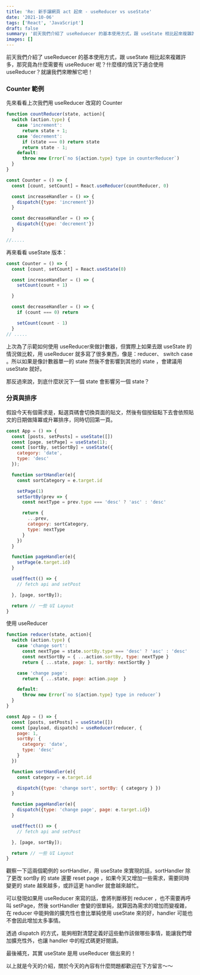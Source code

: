 ```yaml
---
title: 'Re: 新手讓網頁 act 起來 - useReducer vs useState'
date: '2021-10-06'
tags: ['React', 'JavaScript']
draft: false
summary: '前天我們介紹了 useReduecer 的基本使用方式，跟 useState 相比起來複雜許多，那究竟為什麼需要有 useReducer 呢？什麼樣的情況下適合使用 useReducer？就讓我們來瞭解它吧！'
images: []
---
```

前天我們介紹了 useReduecer 的基本使用方式，跟 useState 相比起來複雜許多，那究竟為什麼需要有 useReducer 呢？什麼樣的情況下適合使用 useReducer？就讓我們來瞭解它吧！

### Counter 範例

先來看看上次我們用 useReducer 改寫的 Counter

```javascript
function countReducer(state, action){
  switch (action.type) {
    case 'increment':
      return state + 1;
    case 'decrement':
      if (state === 0) return state
      return state - 1;
    default:
      throw new Error(`no ${action.type} type in counterReducer`)
  }
}

const Counter = () => {
  const [count, setCount] = React.useReducer(countReducer, 0)

  const increaseHandler = () => {
    dispatch({type: 'increment'})
  }

  const decreaseHandler = () => {
    dispatch({type: 'decrement'})
  }

//.....

```

再來看看 useState 版本：
```javascript
const Counter = () => {
  const [count, setCount] = React.useState(0)

  const increaseHandler = () => {
    setCount(count + 1)

  }

  const decreaseHandler = () => {
    if (count === 0) return

    setCount(count - 1)
  }
// .....

```

上次為了示範如何使用 useReducer來做計數器，但實際上如果去跟 useState 的情況做比較，用 useReducer 就多寫了很多東西，像是：reducer、 switch case 。所以如果是像計數器單一的 state 然後不會影響到其他的 state ，會建議用 useState 就好。

那反過來說，到底什麼狀況下一個 state 會影響另一個 state？

### 分頁與排序

假設今天有個需求是，點選頁碼會切換頁面的貼文，然後有個按鈕點下去會依照貼文的日期做降冪或升冪排序，同時切回第一頁。

```javascript
const App = () => {
  const [posts, setPosts] = useState([])
  const [page, setPage] = useState(1);
  const [sortBy, setSortBy] = useState({
    category: 'date',
    type: 'desc'
  });

  function sortHandler(e){
    const sortCategory = e.target.id

    setPage(1)
    setSortBy(prev => {
      const nextType = prev.type === 'desc' ? 'asc' : 'desc'

      return {
        ...prev,
        category: sortCategory,
        type: nextType
      }
    })
  }

  function pageHandler(e){
    setPage(e.target.id)
  }

  useEffect(() => {
    // fetch api and setPost

  }, [page, sortBy]);

  return // 一些 UI Layout
}
```
使用 useReducer

```javascript
function reducer(state, action){
  switch (action.type) {
    case 'change sort':
      const nextType = state.sortBy.type === 'desc' ? 'asc' : 'desc'
      const nextSortBy = { ...action.sortBy, type: nextType }
      return { ...state, page: 1, sortBy: nextSortBy }

    case 'change page':
      return { ...state, page: action.page  }

    default:
      throw new Error(`no ${action.type} type in reducer`)
  }
}

const App = () => {
  const [posts, setPosts] = useState([])
  const [payload, dispatch] = useReducer(reducer, {
    page: 1,
    sortBy: {
      category: 'date',
      type: 'desc'
    }
  })

  function sortHandler(e){
    const category = e.target.id

    dispatch({type: 'change sort', sortBy: { category } })
  }

  function pageHandler(e){
    dispatch({type: 'change page', page: e.target.id})
  }

  useEffect(() => {
    // fetch api and setPost

  }, [page, sortBy]);

  return // 一些 UI Layout
}
```

觀察一下這兩個範例的 sortHandler，用 useState 來實現的話，sortHandler 除了更改 sortBy 的 state 還要 reset page ，如果今天又增加一些需求，需要同時變更的 state 越來越多，或許這更 handler 就會越來越忙。

可以發現如果用 useReducer 來寫的話，會將判斷移到 reducer ，也不需要再呼叫 setPage，然後 sortHandler 會變的很單純，就算因為需求的增加而變複雜，在 reducer 中能夠做的擴充性也會比單純使用 useState 來的好，handler 可能也不會因此增加太多事情。

透過 dispatch 的方式，能夠相對清楚定義好這些動作該做哪些事情，能讓我們增加擴充性外，也讓 handler 中的程式碼更好閱讀。

最後補充，其實 useState 是用 useReducer 做出來的！

以上就是今天的介紹，關於今天的內容有什麼問題都歡迎在下方留言～～
